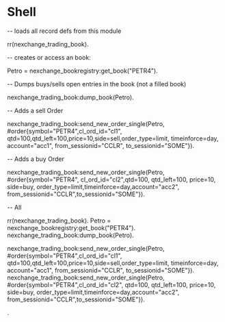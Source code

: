 
Shell
==

-- loads all record defs from this module

rr(nexchange_trading_book).

-- creates or access an book:

Petro = nexchange_bookregistry:get_book("PETR4").



-- Dumps buys/sells open entries in the book (not a filled book)

nexchange_trading_book:dump_book(Petro).


-- Adds a sell Order

nexchange_trading_book:send_new_order_single(Petro, #order{symbol="PETR4",cl_ord_id="cl1",
                qtd=100,qtd_left=100,price=10,side=sell,order_type=limit, timeinforce=day, account="acc1", from_sessionid="CCLR", to_sessionid="SOME"}).


-- Adds a buy Order

nexchange_trading_book:send_new_order_single(Petro, #order{symbol="PETR4",
                cl_ord_id="cl2",qtd=100, qtd_left=100, price=10, side=buy, order_type=limit,timeinforce=day,account="acc2", from_sessionid="CCLR",to_sessionid="SOME"}).




-- All

rr(nexchange_trading_book).
Petro = nexchange_bookregistry:get_book("PETR4").
nexchange_trading_book:dump_book(Petro).

nexchange_trading_book:send_new_order_single(Petro, #order{symbol="PETR4",cl_ord_id="cl1",
                qtd=100,qtd_left=100,price=10,side=sell,order_type=limit, timeinforce=day, account="acc1", from_sessionid="CCLR", to_sessionid="SOME"}).
nexchange_trading_book:send_new_order_single(Petro, #order{symbol="PETR4",cl_ord_id="cl2",
                qtd=100, qtd_left=100, price=10, side=buy, order_type=limit,timeinforce=day,account="acc2", from_sessionid="CCLR",to_sessionid="SOME"}).















.
